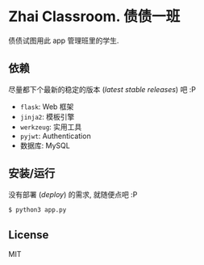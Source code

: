 # Zhai Classroom. 债债一班

债债试图用此 app 管理班里的学生.

## 依赖

尽量都下个最新的稳定的版本 (*latest stable releases*) 吧 :P

* `flask`: Web 框架
* `jinja2`: 模板引擎
* `werkzeug`: 实用工具
* `pyjwt`: Authentication
* 数据库: MySQL

## 安装/运行

没有部署 (*deploy*) 的需求, 就随便点吧 :P

```bash
$ python3 app.py
```

## License

MIT
